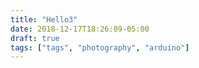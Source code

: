 ```yaml
---
title: "Hello3"
date: 2018-12-17T18:26:09-05:00
draft: true
tags: ["tags", "photography", "arduino"]
---
```

